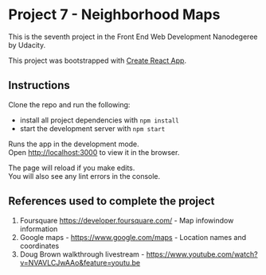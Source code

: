 # Project 7 - Neighborhood Maps

This is the seventh project in the Front End Web Development Nanodegeree by Udacity.

This project was bootstrapped with [Create React App](https://github.com/facebook/create-react-app).

## Instructions

Clone the repo and run the following:
* install all project dependencies with `npm install`
* start the development server with `npm start`

Runs the app in the development mode.<br>
Open [http://localhost:3000](http://localhost:3000) to view it in the browser.

The page will reload if you make edits.<br>
You will also see any lint errors in the console.


## References used to complete the project

1. Foursquare https://developer.foursquare.com/ - Map infowindow information
2. Google maps - https://www.google.com/maps - Location names and coordinates
2. Doug Brown walkthrough livestream - https://www.youtube.com/watch?v=NVAVLCJwAAo&feature=youtu.be
